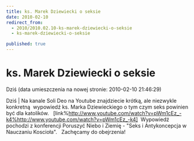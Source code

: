```yaml
---
title: ks. Marek Dziewiecki o seksie
date: 2010-02-10
redirect_from: 
  - 2010/2010.02.10-ks-marek-dziewiecki-o-seksie
  - ks-marek-dziewiecki-o-seksie

published: true
---
```




# ks. Marek Dziewiecki o seksie

<time>Dziś (data umieszczenia na nowej stronie: 2010-02-10 21:46:29)</time>

Dziś | Na kanale Soli Deo na Youtube znajdziecie krótką, ale niezwykle konkretną&nbsp; wypowiedź ks. Marka Dziewieckiego o tym czym seks powinien być dla katolików.
&nbsp;
[link%http://www.youtube.com/watch?v=pWm1cEz_-k4%http://www.youtube.com/watch?v=pWm1cEz_-k4]&nbsp;
Wypowiedź pochodzi z konferencji Poruszyć Niebo i Ziemię - "Seks i Antykoncepcja w Nauczaniu Koscioła".
&nbsp;
Zachęcamy do obejrzenia!                                             

<!--{{json:{"created_date":"2010-02-10 21:46:29","publish_down":"0000-00-00 00:00:00","id":"862"}}}-->